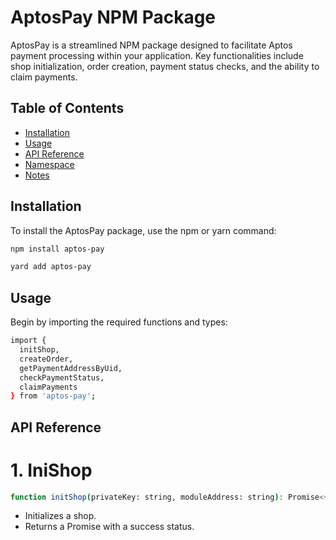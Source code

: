 # AptosPay NPM Package

AptosPay is a streamlined NPM package designed to facilitate Aptos payment processing within your application. Key functionalities include shop initialization, order creation, payment status checks, and the ability to claim payments.

## Table of Contents

- [Installation](#installation)
- [Usage](#usage)
- [API Reference](#api-reference)
- [Namespace](#namespace)
- [Notes](#notes)

## Installation

To install the AptosPay package, use the npm  or yarn command:

```bash
npm install aptos-pay
```

```bash
yard add aptos-pay
```

## Usage
Begin by importing the required functions and types:

```bash
import {
  initShop,
  createOrder,
  getPaymentAddressByUid,
  checkPaymentStatus,
  claimPayments
} from 'aptos-pay';
```

## API Reference

# 1. IniShop
```bash
function initShop(privateKey: string, moduleAddress: string): Promise<{ success: boolean; }>
```

- Initializes a shop.
- Returns a Promise with a success status.

